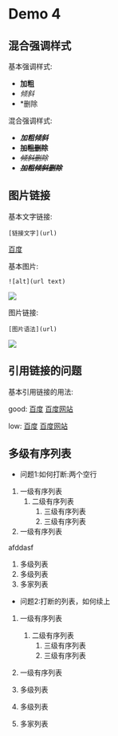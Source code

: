 # Demo 4

## 混合强调样式

基本强调样式:

- **加粗**
- *倾斜*
- *删除

混合强调样式:

- ***加粗倾斜***
- **~~加粗删除~~**
- *~~倾斜删除~~*
- ***~~加粗倾斜删除~~***

## 图片链接

基本文字链接:

	[链接文字](url)
	
[百度](http://www.baidu.com)

基本图片:
	
	![alt](url text)
	
![](https://www.baidu.com/img/bd_logo1.png?where=super)

图片链接:

	[图片语法](url)
	
[![][baidu_logo]][baidu]


## 引用链接的问题

基本引用链接的用法:

good:
[百度][baidu]
[百度网站][baidu]

low:
[百度]
[百度网站]

## 多级有序列表

- 问题1:如何打断:两个空行
1. 一级有序列表
	1. 二级有序列表  
		1. 三级有序列表
		2. 三级有序列表
2. 一级有序列表

afddasf

1. 多级列表
2. 多级列表
3. 多家列表
- 问题2:打断的列表，如何续上  
1. 一级有序列表
	1. 二级有序列表  
		1. 三级有序列表
		2. 三级有序列表
2. 一级有序列表

1. 多级列表
2. 多级列表
3. 多家列表



 

<!-- 以下是本文中的链接 -->
[baidu]:http://www.baidu.com
[baidu_logo]: https://www.baidu.com/img/bd_logo1.png?where=super
[百度]: http://www.baidu.com
[百度网站]: http://www.baidu.com






